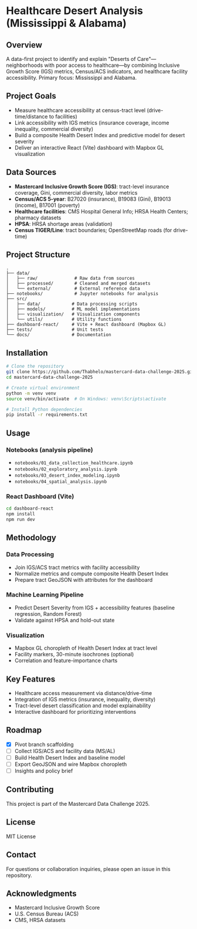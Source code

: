# Healthcare Desert Analysis (Mississippi & Alabama)

## Overview

A data-first project to identify and explain "Deserts of Care"—neighborhoods with poor access to healthcare—by combining Inclusive Growth Score (IGS) metrics, Census/ACS indicators, and healthcare facility accessibility. Primary focus: Mississippi and Alabama.

## Project Goals

- Measure healthcare accessibility at census-tract level (drive-time/distance to facilities)
- Link accessibility with IGS metrics (insurance coverage, income inequality, commercial diversity)
- Build a composite Health Desert Index and predictive model for desert severity
- Deliver an interactive React (Vite) dashboard with Mapbox GL visualization

## Data Sources

- **Mastercard Inclusive Growth Score (IGS)**: tract-level insurance coverage, Gini, commercial diversity, labor metrics
- **Census/ACS 5-year**: B27020 (insurance), B19083 (Gini), B19013 (income), B17001 (poverty)
- **Healthcare facilities**: CMS Hospital General Info; HRSA Health Centers; pharmacy datasets
- **HPSA**: HRSA shortage areas (validation)
- **Census TIGER/Line**: tract boundaries; OpenStreetMap roads (for drive-time)

## Project Structure

```
.
├── data/
│   ├── raw/              # Raw data from sources
│   ├── processed/        # Cleaned and merged datasets
│   └── external/         # External reference data
├── notebooks/            # Jupyter notebooks for analysis
├── src/
│   ├── data/            # Data processing scripts
│   ├── models/          # ML model implementations
│   ├── visualization/   # Visualization components
│   └── utils/           # Utility functions
├── dashboard-react/     # Vite + React dashboard (Mapbox GL)
├── tests/               # Unit tests
└── docs/                # Documentation

```

## Installation

```bash
# Clone the repository
git clone https://github.com/Thabhelo/mastercard-data-challenge-2025.git
cd mastercard-data-challenge-2025

# Create virtual environment
python -m venv venv
source venv/bin/activate  # On Windows: venv\Scripts\activate

# Install Python dependencies
pip install -r requirements.txt
```

## Usage

### Notebooks (analysis pipeline)
- `notebooks/01_data_collection_healthcare.ipynb`
- `notebooks/02_exploratory_analysis.ipynb`
- `notebooks/03_desert_index_modeling.ipynb`
- `notebooks/04_spatial_analysis.ipynb`

### React Dashboard (Vite)
```bash
cd dashboard-react
npm install
npm run dev
```

## Methodology

### Data Processing
- Join IGS/ACS tract metrics with facility accessibility
- Normalize metrics and compute composite Health Desert Index
- Prepare tract GeoJSON with attributes for the dashboard

### Machine Learning Pipeline
- Predict Desert Severity from IGS + accessibility features (baseline regression, Random Forest)
- Validate against HPSA and hold-out state

### Visualization
- Mapbox GL choropleth of Health Desert Index at tract level
- Facility markers, 30-minute isochrones (optional)
- Correlation and feature-importance charts

## Key Features

- Healthcare access measurement via distance/drive-time
- Integration of IGS metrics (insurance, inequality, diversity)
- Tract-level desert classification and model explainability
- Interactive dashboard for prioritizing interventions

## Roadmap

- [x] Pivot branch scaffolding
- [ ] Collect IGS/ACS and facility data (MS/AL)
- [ ] Build Health Desert Index and baseline model
- [ ] Export GeoJSON and wire Mapbox choropleth
- [ ] Insights and policy brief

## Contributing

This project is part of the Mastercard Data Challenge 2025.

## License

MIT License

## Contact

For questions or collaboration inquiries, please open an issue in this repository.

## Acknowledgments

- Mastercard Inclusive Growth Score
- U.S. Census Bureau (ACS)
- CMS, HRSA datasets

